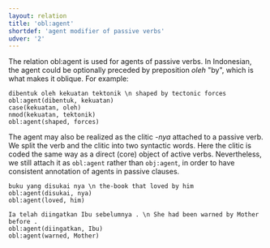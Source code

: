 ```yaml
---
layout: relation
title: 'obl:agent'
shortdef: 'agent modifier of passive verbs'
udver: '2'
---
```


The relation obl:agent is used for agents of passive verbs. In Indonesian, the agent could be optionally preceded by preposition _oleh_ "by", which is what makes it oblique. For example:

~~~ sdparse
dibentuk oleh kekuatan tektonik \n shaped by tectonic forces
obl:agent(dibentuk, kekuatan)
case(kekuatan, oleh)
nmod(kekuatan, tektonik)
obl:agent(shaped, forces)
~~~

The agent may also be realized as the clitic _-nya_ attached to a passive verb. We split the verb and the clitic into two syntactic words. Here the clitic is coded the same way as a direct (core) object of active verbs. Nevertheless, we still attach it as `obl:agent` rather than `obj:agent`, in order to have consistent annotation of agents in passive clauses.

~~~ sdparse
buku yang disukai nya \n the-book that loved by him
obl:agent(disukai, nya)
obl:agent(loved, him)
~~~

~~~ sdparse
Ia telah diingatkan Ibu sebelumnya . \n She had been warned by Mother before .
obl:agent(diingatkan, Ibu)
obl:agent(warned, Mother)
~~~

<!-- Interlanguage links updated Po lis 14 15:35:38 CET 2022 -->
